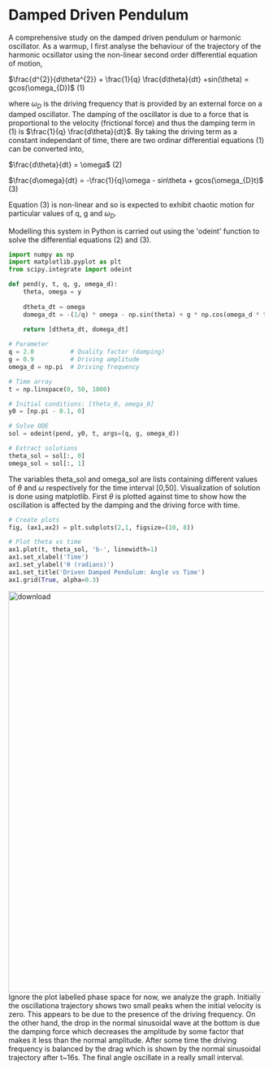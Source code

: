 # Damped Driven Pendulum
A comprehensive study on the damped driven pendulum or harmonic oscillator.
As a warmup, I first analyse the behaviour of the trajectory of the harmonic ocsillator using the non-linear second order differential equation of motion,

  $\frac{d^{2}}{d\theta^{2}} + \frac{1}{q} \frac{d\theta}{dt} +sin(\theta) = gcos(\omega_{D})$      (1)

where $\omega_{D}$ is the driving frequency that is provided by an external force on a damped oscillator. The damping of the oscillator is due to a force that is proportional to the velocity (frictional force) and thus the damping term in (1) is  $\frac{1}{q} \frac{d\theta}{dt}$. 
By taking the driving term as a constant independant of time, there are two ordinar differential equations (1) can be converted into,

 $\frac{d\theta}{dt} = \omega$                           (2)
 
  $\frac{d\omega}{dt} = -\frac{1}{q}\omega - sin\theta + gcos(\omega_{D}t)$ (3)

Equation (3) is non-linear and so is expected to exhibit chaotic motion for particular values of q, g and $\omega_{D}$. 

Modelling this system in Python is carried out using the 'odeint' function to solve the differential equations (2) and (3). 
```python
import numpy as np
import matplotlib.pyplot as plt
from scipy.integrate import odeint

def pend(y, t, q, g, omega_d):
    theta, omega = y
    
    dtheta_dt = omega
    domega_dt = -(1/q) * omega - np.sin(theta) + g * np.cos(omega_d * t)
    
    return [dtheta_dt, domega_dt]

# Parameter
q = 2.0          # Quality factor (damping)
g = 0.9          # Driving amplitude
omega_d = np.pi  # Driving frequency

# Time array
t = np.linspace(0, 50, 1000)

# Initial conditions: [theta_0, omega_0]
y0 = [np.pi - 0.1, 0]

# Solve ODE
sol = odeint(pend, y0, t, args=(q, g, omega_d))

# Extract solutions
theta_sol = sol[:, 0]
omega_sol = sol[:, 1]
```
The variables theta_sol and omega_sol are lists containing different values of $\theta$ and $\omega$ respectively for the time interval [0,50]. Visualization of solution is done using matplotlib. First $\theta$ is plotted against time to show how the oscillation is affected by the damping and the driving force with time.
```python
# Create plots
fig, (ax1,ax2) = plt.subplots(2,1, figsize=(10, 8))

# Plot theta vs time
ax1.plot(t, theta_sol, 'b-', linewidth=1)
ax1.set_xlabel('Time')
ax1.set_ylabel('θ (radians)')
ax1.set_title('Driven Damped Pendulum: Angle vs Time')
ax1.grid(True, alpha=0.3)
```
<img width="989" height="790" alt="download" src="https://github.com/user-attachments/assets/2942d4ba-4d32-4a13-8711-780678ac596c" />
Ignore the plot labelled phase space for now, we analyze the graph. Initially the oscillationa trajectory shows two small peaks when the initial velocity is zero. This appears to be due to the presence of the driving frequency. On the other hand, the drop in the normal sinusoidal wave at the bottom is due the damping force which decreases the amplitude by some factor that makes it less than the normal amplitude. After some time the driving frequency is balanced by the drag which is shown by the normal sinusoidal trajectory after t~16s. The final angle oscillate in a really small interval.



